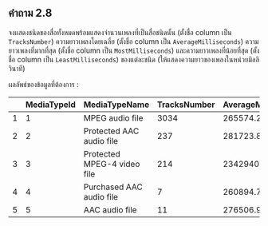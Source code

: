 ## คำถาม 2.8
จงแสดงชนิดของสื่อทั้งหมดพร้อมแสดงจำนวนเพลงที่เป็นสื่อชนิดนั้น (ตั้งชื่อ column เป็น `TracksNumber`) ความยาวเพลงโดยเฉลี่ย (ตั้งชื่อ column เป็น `AverageMilliseconds`) ความยาวเพลงที่มากที่สุด (ตั้งชื่อ column เป็น `MostMilliseconds`) และความยาวเพลงที่น้อยที่สุด (ตั้งชื่อ column เป็น `LeastMilliseconds`) ของแต่ละชนิด (ให้แสดงความยาวของเพลงในหน่วยมิลลิวินาที)

ผลลัพธ์ของข้อมูลที่ต้องการ :

|   | MediaTypeId | MediaTypeName               | TracksNumber | AverageMilliseconds | MostMilliseconds | LeastMilliseconds |
|---|-------------|-----------------------------|--------------|---------------------|------------------|-------------------|
| 1 | 1           | MPEG audio file             | 3034         | 265574.288727752    | 1612329          | 1071              |
| 2 | 2           | Protected AAC audio file    | 237          | 281723.873417722    | 672773           | 66639             |
| 3 | 3           | Protected MPEG-4 video file | 214          | 2342940.42523364    | 5286953          | 112712            |
| 4 | 4           | Purchased AAC audio file    | 7            | 260894.714285714    | 493573           | 51780             |
| 5 | 5           | AAC audio file              | 11           | 276506.909090909    | 366085           | 172710            |
